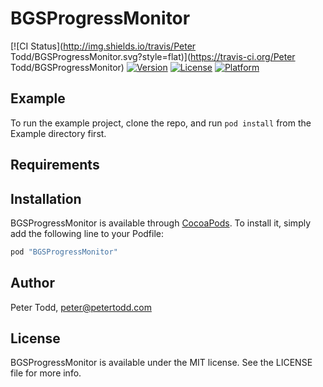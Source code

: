 # BGSProgressMonitor

[![CI Status](http://img.shields.io/travis/Peter Todd/BGSProgressMonitor.svg?style=flat)](https://travis-ci.org/Peter Todd/BGSProgressMonitor)
[![Version](https://img.shields.io/cocoapods/v/BGSProgressMonitor.svg?style=flat)](http://cocoapods.org/pods/BGSProgressMonitor)
[![License](https://img.shields.io/cocoapods/l/BGSProgressMonitor.svg?style=flat)](http://cocoapods.org/pods/BGSProgressMonitor)
[![Platform](https://img.shields.io/cocoapods/p/BGSProgressMonitor.svg?style=flat)](http://cocoapods.org/pods/BGSProgressMonitor)

## Example

To run the example project, clone the repo, and run `pod install` from the Example directory first.

## Requirements

## Installation

BGSProgressMonitor is available through [CocoaPods](http://cocoapods.org). To install
it, simply add the following line to your Podfile:

```ruby
pod "BGSProgressMonitor"
```

## Author

Peter Todd, peter@petertodd.com

## License

BGSProgressMonitor is available under the MIT license. See the LICENSE file for more info.
